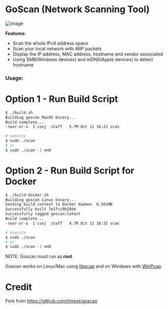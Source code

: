 # GoScan (Network Scanning Tool)

![image](https://user-images.githubusercontent.com/1621058/32154543-63c4e560-bcff-11e7-8a92-5281e18f221e.png)
 
**Features:**
 * Scan the whole IPv4 address space
 * Scan your local network with ARP packets
 * Display the IP address, MAC address, hostname and vendor associated
 * Using SMB(Windows devices) and mDNS(Apple devices) to detect hostname
 
 
### Usage: ###

# Option 1 - Run Build Script

```sh
$ ./build.sh
Building goscan MacOS binary...
Build complete...
-rwxr-xr-x  1 coxj  staff   5.7M Oct 11 16:21 scan

# execute
$ sudo ./scan  
# or
$ sudo ./scan -I en0
```

# Option 2 - Run Build Script for Docker
```sh
$ ./build-docker.sh 
Building goscan Linux binary...
Sending build context to Docker daemon  6.561MB
Successfully built 7e1fcc9b28de
Successfully tagged goscan:latest
Build complete...
-rwxr-xr-x  1 coxj  staff   4.7M Oct 11 16:31 scan

# execute
$ sudo ./scan  
# or
$ sudo ./scan -I en0
```

NOTE: Goscan must run as **root**.

Goscan works on Linux/Mac using [libpcap](http://www.tcpdump.org/) and on Windows with [WinPcap](https://www.winpcap.org/install/). 

# Credit

Fork from https://github.com/timest/goscan


